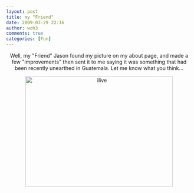 ```yaml
---
layout: post
title: my "Friend"
date: 2009-03-29 22:16
author: woh3
comments: true
categories: [Fun]
---
```

<p style="text-align:center;">Well, my "Friend" Jason found my picture on my about page, and made a few "improvements"  then sent it to me saying it was something that had been recently unearthed in Guatemala. Let me know what you think...</p>
<p style="text-align:center;"><img class="alignnone size-full wp-image-209" title="ilive" src="http://www.woh3.com/wp-content/uploads/2009/03/ilive.jpg" alt="ilive" width="400" height="300" /></p>
